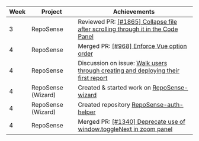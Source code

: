 | Week | Project            | Achievements                                                                                                                            |
|------|--------------------|-----------------------------------------------------------------------------------------------------------------------------------------|
| 3    | RepoSense          | Reviewed PR: [[#1865] Collapse file after scrolling through it in the Code Panel](https://github.com/reposense/RepoSense/pull/1860)    |
| 4    | RepoSense          | Merged PR: [[#968] Enforce Vue option order](https://github.com/reposense/RepoSense/pull/1867)                                          |
| 4    | RepoSense          | Discussion on issue: [Walk users through creating and deploying their first report](https://github.com/reposense/RepoSense/issues/1430) |
| 4    | RepoSense (Wizard) | Created & started work on [RepoSense-wizard](https://github.com/reposense/RepoSense-wizard)                                             |
| 4    | RepoSense (Wizard) | Created repository [RepoSense-auth-helper](https://github.com/reposense/RepoSense-auth-helper)                                          |
| 4    | RepoSense          | Merged PR: [[#1340] Deprecate use of window.toggleNext in zoom panel](https://github.com/reposense/RepoSense/pull/1866)                 |